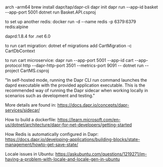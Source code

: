 ﻿arch -arm64 brew install dapr/tap/dapr-cli
dapr init
dapr run --app-id basket --app-port 5001 dotnet run Basket.API.csproj

to set up another redis:
docker run -d --name redis -p 6379:6379 redis:alpine

daprd:1.8.4 for .net 6.0

to run cart migration:
dotnet ef migrations add CartMigration -c CartDbContext

to run cart microservice:
dapr run --app-port 5001 --app-id cart --app-protocol http --dapr-http-port 3501 --metrics-port 9091 -- dotnet run --project CartMS.csproj

"In self-hosted mode, running the Dapr CLI run command launches the daprd executable
with the provided application executable. This is the recommended way of running the
Dapr sidecar when working locally in scenarios such as development and testing."

More details are found in: https://docs.dapr.io/concepts/dapr-services/sidecar/

How to build a dockerfile:
https://learn.microsoft.com/en-us/dotnet/architecture/dapr-for-net-developers/getting-started

How Redis is automatically configured in Dapr:
https://docs.dapr.io/developing-applications/building-blocks/state-management/howto-get-save-state/

Locale issues in Ubuntu:
https://askubuntu.com/questions/1219271/im-having-a-problem-with-locale-and-locale-gen-in-ubuntu

